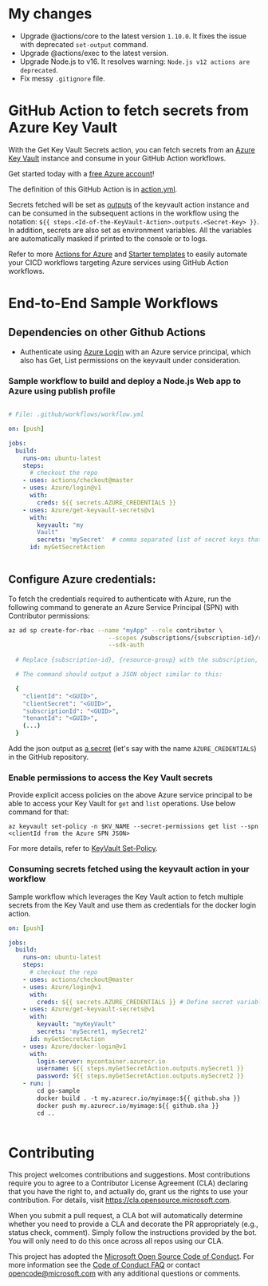 # My changes

- Upgrade @actions/core to the latest version `1.10.0`. It fixes the issue with deprecated `set-output` command.
- Upgrade @actions/exec to the latest version.
- Upgrade Node.js to v16. It resolves warning: `Node.js v12 actions are deprecated`.
- Fix messy `.gitignore` file.

# GitHub Action to fetch secrets from Azure Key Vault

With the Get Key Vault Secrets action, you can fetch secrets from an [Azure Key Vault](https://docs.microsoft.com/en-us/rest/api/keyvault/about-keys--secrets-and-certificates) instance and consume in your GitHub Action workflows.

Get started today with a [free Azure account](https://azure.com/free/open-source)!

The definition of this GitHub Action is in [action.yml](https://github.com/Azure/get-keyvault-secrets/blob/master/action.yml).

Secrets fetched will be set as [outputs](https://help.github.com/en/actions/automating-your-workflow-with-github-actions/metadata-syntax-for-github-actions#outputs) of the keyvault action instance and can be consumed in the subsequent actions in the workflow using the notation: `${{ steps.<Id-of-the-KeyVault-Action>.outputs.<Secret-Key> }}`. In addition, secrets are also set as environment variables. All the variables are automatically masked if printed to the console or to logs.

Refer to more [Actions for Azure](https://github.com/Azure/actions) and [Starter templates](https://github.com/Azure/actions-workflow-samples) to easily automate your CICD workflows targeting Azure services using GitHub Action workflows.

# End-to-End Sample Workflows

## Dependencies on other Github Actions

* Authenticate using [Azure Login](https://github.com/Azure/login) with an Azure service principal, which also has Get, List permissions on the keyvault under consideration.
  
### Sample workflow to build and deploy a Node.js Web app to Azure using publish profile

```yaml

# File: .github/workflows/workflow.yml

on: [push]

jobs:
  build:
    runs-on: ubuntu-latest
    steps:
      # checkout the repo
    - uses: actions/checkout@master
    - uses: Azure/login@v1
      with:
        creds: ${{ secrets.AZURE_CREDENTIALS }} 
    - uses: Azure/get-keyvault-secrets@v1
      with:
        keyvault: "my
        Vault"
        secrets: 'mySecret'  # comma separated list of secret keys that need to be fetched from the Key Vault 
      id: myGetSecretAction
        
```

## Configure Azure credentials:

To fetch the credentials required to authenticate with Azure, run the following command to generate an Azure Service Principal (SPN) with Contributor permissions:

```sh
az ad sp create-for-rbac --name "myApp" --role contributor \
                            --scopes /subscriptions/{subscription-id}/resourceGroups/{resource-group} \
                            --sdk-auth
                            
  # Replace {subscription-id}, {resource-group} with the subscription, resource group details of your keyvault

  # The command should output a JSON object similar to this:

  {
    "clientId": "<GUID>",
    "clientSecret": "<GUID>",
    "subscriptionId": "<GUID>",
    "tenantId": "<GUID>",
    (...)
  }
```
Add the json output as [a secret](https://aka.ms/create-secrets-for-GitHub-workflows) (let's say with the name `AZURE_CREDENTIALS`) in the GitHub repository. 

### Enable permissions to access the Key Vault secrets
Provide explicit access policies on the above Azure service principal to be able to access your Key Vault for `get` and `list` operations. Use below command for that:
```
az keyvault set-policy -n $KV_NAME --secret-permissions get list --spn <clientId from the Azure SPN JSON>
```
For more details, refer to [KeyVault Set-Policy](https://docs.microsoft.com/en-us/cli/azure/keyvault?view=azure-cli-latest#az-keyvault-set-policy).

### Consuming secrets fetched using the keyvault action in your workflow
Sample workflow which leverages the Key Vault action to fetch multiple secrets from the Key Vault and use them as credentials for the docker login action.  

```yaml
on: [push]

jobs:
  build:
    runs-on: ubuntu-latest
    steps:
      # checkout the repo
    - uses: actions/checkout@master
    - uses: Azure/login@v1
      with:
        creds: ${{ secrets.AZURE_CREDENTIALS }} # Define secret variable in repository settings as per action documentation
    - uses: Azure/get-keyvault-secrets@v1
      with:
        keyvault: "myKeyVault"
        secrets: 'mySecret1, mySecret2'
      id: myGetSecretAction
    - uses: Azure/docker-login@v1
      with:
        login-server: mycontainer.azurecr.io
        username: ${{ steps.myGetSecretAction.outputs.mySecret1 }}
        password: ${{ steps.myGetSecretAction.outputs.mySecret2 }}
    - run: |
        cd go-sample
        docker build . -t my.azurecr.io/myimage:${{ github.sha }}
        docker push my.azurecr.io/myimage:${{ github.sha }}
        cd ..
 
 ```

# Contributing

This project welcomes contributions and suggestions.  Most contributions require you to agree to a
Contributor License Agreement (CLA) declaring that you have the right to, and actually do, grant us
the rights to use your contribution. For details, visit https://cla.opensource.microsoft.com.

When you submit a pull request, a CLA bot will automatically determine whether you need to provide
a CLA and decorate the PR appropriately (e.g., status check, comment). Simply follow the instructions
provided by the bot. You will only need to do this once across all repos using our CLA.

This project has adopted the [Microsoft Open Source Code of Conduct](https://opensource.microsoft.com/codeofconduct/).
For more information see the [Code of Conduct FAQ](https://opensource.microsoft.com/codeofconduct/faq/) or
contact [opencode@microsoft.com](mailto:opencode@microsoft.com) with any additional questions or comments.

